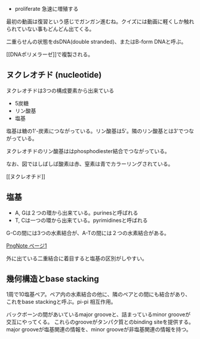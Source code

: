 - proliferate 急速に増殖する

最初の動画は復習という感じでガンガン進むね。クイズには動画に軽くしか触れられていない事もどんどん出てくる。

二重らせんの状態をdsDNA(double stranded)、またはB-form DNAと呼ぶ。

[[DNAポリメラーゼ]]で複製される。

## ヌクレオチド (nucleotide)

ヌクレオチドは3つの構成要素から出来ている

- 5炭糖
- リン酸基
- 塩基

塩基は糖の1'-炭素につながっている。リン酸基は5'。隣のリン酸基とは3'でつながっている。

ヌクレオチドのリン酸基ははphosphodiester結合でつながっている。

なお、図ではしばしば酸素は赤、窒素は青でカラーリングされている。

[[ヌクレオチド]]

## 塩基

- A, Gは２つの環から出来ている。purinesと呼ばれる
- T, Cは一つの環から出来ている。pyrimidinesと呼ばれる

G-Cの間には3つの水素結合が、A-Tの間には２つの水素結合がある。

[PngNote ページ1](https://karino2.github.io/ImageGallery/MolecularBiology728x.html#lg=1&slide=0)

外に出ている二重結合に着目すると塩基の区別がしやすい。

## 幾何構造とbase stacking

1周で10塩基ペア。ペア内の水素結合の他に、隣のペアとの間にも結合があり、これをbase stackingと呼ぶ。pi-pi 相互作用。

バックボーンの間があいているmajor grooveと、詰まっているminor grooveが交互にやってくる。
これらのgrooveがタンパク質とのbinding siteを提供する。
major grooveが塩基関連の情報を、minor grooveが非塩基関連の情報を持つ。

